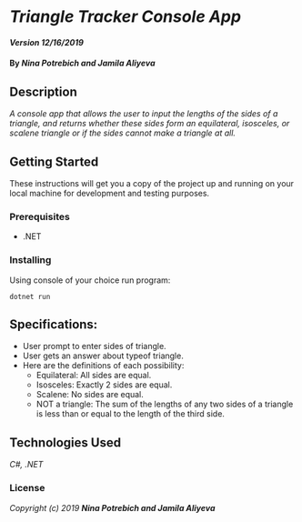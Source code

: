 # _Triangle Tracker Console App_

#### _Version 12/16/2019_

#### By _**Nina Potrebich and Jamila Aliyeva**_

## Description

_A console app that allows the user to input the lengths of the sides of a triangle, and returns whether these sides form an equilateral, isosceles, or scalene triangle or if the sides cannot make a triangle at all._

## Getting Started

These instructions will get you a copy of the project up and running on your local machine for development and testing purposes.

### Prerequisites

* .NET

### Installing

Using console of your choice run program: 
```
dotnet run
```

## Specifications:
* User prompt to enter sides of triangle.
* User gets an answer about typeof triangle.
* Here are the definitions of each possibility:
    * Equilateral: All sides are equal.
    * Isosceles: Exactly 2 sides are equal.
    * Scalene: No sides are equal.
    * NOT a triangle: The sum of the lengths of any two sides of a triangle is less than or equal to the length of the third side.

## Technologies Used

_C#, .NET_

### License

*_Copyright (c) 2019 **Nina Potrebich and Jamila Aliyeva**_*